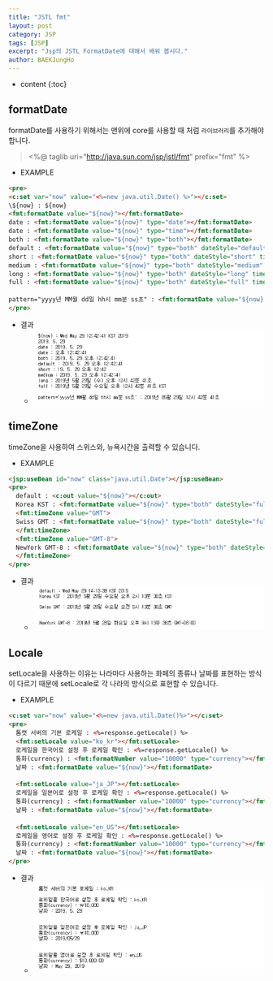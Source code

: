 ```yaml
---
title: "JSTL fmt"
layout: post
category: JSP
tags: [JSP]
excerpt: "Jsp의 JSTL FormatDate에 대해서 배워 봅시다."
author: BAEKJungHo
---
```


* content
{:toc}

## formatDate

  formatDate를 사용하기 위해서는 맨위에 core를 사용할 때 처럼 `라이브러리`를 추가해야 합니다.

  > <%@ taglib uri="http://java.sun.com/jsp/jstl/fmt" prefix="fmt" %>

  - EXAMPLE

  ```html
  <pre>
  <c:set var="now" value="<%=new java.util.Date() %>"></c:set>
  \${now} : ${now}
  <fmt:formatDate value="${now}"></fmt:formatDate>
  date : <fmt:formatDate value="${now}" type="date"></fmt:formatDate>
  date : <fmt:formatDate value="${now}" type="time"></fmt:formatDate>
  both : <fmt:formatDate value="${now}" type="both"></fmt:formatDate>
  default : <fmt:formatDate value="${now}" type="both" dateStyle="default" timeStyle="default"></fmt:formatDate>
  short : <fmt:formatDate value="${now}" type="both" dateStyle="short" timeStyle="short"></fmt:formatDate>
  medium : <fmt:formatDate value="${now}" type="both" dateStyle="medium" timeStyle="medium"></fmt:formatDate>
  long : <fmt:formatDate value="${now}" type="both" dateStyle="long" timeStyle="long"></fmt:formatDate>
  full : <fmt:formatDate value="${now}" type="both" dateStyle="full" timeStyle="full"></fmt:formatDate>

  pattern="yyyy년 MM월 dd일 hh시 mm분 ss초" : <fmt:formatDate value="${now}" pattern="yyyy년 MM월 dd일 hh시 mm분 ss초"></fmt:formatDate>
  </pre>
  ```

  - 결과
    - ![time](/images/posts/201905/time.jpg)  

## timeZone

  timeZone을 사용하여 스위스와, 뉴욕시간을 출력할 수 있습니다.

  - EXAMPLE

  ```html
  <jsp:useBean id="now" class="java.util.Date"></jsp:useBean>
  <pre>
    default : <c:out value="${now}"></c:out>
    Korea KST : <fmt:formatDate value="${now}" type="both" dateStyle="full" timeStyle="full"></fmt:formatDate>
    <fmt:timeZone value="GMT">
    Swiss GMT : <fmt:formatDate value="${now}" type="both" dateStyle="full" timeStyle="full"></fmt:formatDate>
    </fmt:timeZone>
    <fmt:timeZone value="GMT-8">
    NewYork GMT-8 : <fmt:formatDate value="${now}" type="both" dateStyle="full" timeStyle="full"></fmt:formatDate>
    </fmt:timeZone>
  </pre>
  ```

  - 결과
    - ![time1](/images/posts/201905/time1.jpg)  

## Locale

  setLocale을 사용하는 이유는 나라마다 사용하는 화페의 종류나 날짜를 표현하는 방식이 다르기 때문에
  setLocale로 각 나라의 방식으로 표현할 수 있습니다.

  - EXAMPLE

  ```html
  <c:set var="now" value="<%=new java.util.Date()%>"></c:set>
  <pre>
    톰캣 서버의 기본 로케일 : <%=response.getLocale() %>
    <fmt:setLocale value="ko_kr"></fmt:setLocale>
    로케일을 한국어로 설정 후 로케일 확인 : <%=response.getLocale() %>
    통화(currency) : <fmt:formatNumber value="10000" type="currency"></fmt:formatNumber>
    날짜 : <fmt:formatDate value="${now}"></fmt:formatDate>

    <fmt:setLocale value="ja_JP"></fmt:setLocale>
    로케일을 일본어로 설정 후 로케일 확인 : <%=response.getLocale() %>
    통화(currency) : <fmt:formatNumber value="10000" type="currency"></fmt:formatNumber>
    날짜 : <fmt:formatDate value="${now}"></fmt:formatDate>

    <fmt:setLocale value="en_US"></fmt:setLocale>
    로케일을 영어로 설정 후 로케일 확인 : <%=response.getLocale() %>
    통화(currency) : <fmt:formatNumber value="10000" type="currency"></fmt:formatNumber>
    날짜 : <fmt:formatDate value="${now}"></fmt:formatDate>
  </pre>
  ```

  - 결과
    - ![time2](/images/posts/201905/time2.jpg) 
